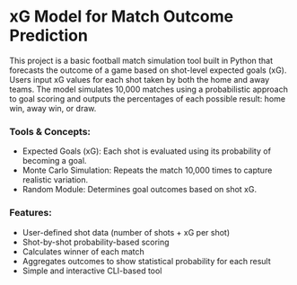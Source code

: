 # xG Model for Match Outcome Prediction
This project is a basic football match simulation tool built in Python that forecasts the outcome of a game based on shot-level expected goals (xG). Users input xG values for each shot taken by both the home and away teams. The model simulates 10,000 matches using a probabilistic approach to goal scoring and outputs the percentages of each possible result: home win, away win, or draw.

### Tools & Concepts:
- Expected Goals (xG): Each shot is evaluated using its probability of becoming a goal.
- Monte Carlo Simulation: Repeats the match 10,000 times to capture realistic variation.
- Random Module: Determines goal outcomes based on shot xG.

### Features:
- User-defined shot data (number of shots + xG per shot)
- Shot-by-shot probability-based scoring
- Calculates winner of each match
- Aggregates outcomes to show statistical probability for each result
- Simple and interactive CLI-based tool
